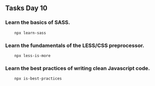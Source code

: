 ## Tasks Day 10
	
### Learn the basics of SASS.

```
	npx learn-sass
```

### Learn the fundamentals of the LESS/CSS preprocessor.

```
	npx less-is-more
```

### Learn the best practices of writing clean Javascript code.

```
	npx is-best-practices
```
